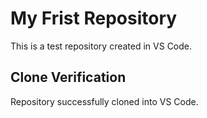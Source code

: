 # My Frist Repository
This is a test repository created in VS Code.

## Clone Verification
Repository successfully cloned into VS Code.